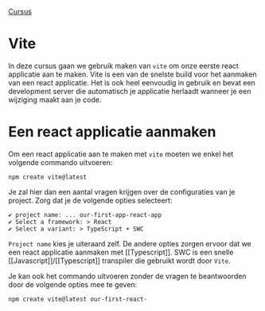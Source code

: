 [Cursus](https://similonap.github.io/webframeworks-cursus/wf-course/react/create-react-app)

# Vite
In deze cursus gaan we gebruik maken van `vite` om onze eerste react applicatie aan te maken. Vite is een van de snelste build voor het aanmaken van een react applicatie. Het is ook heel eenvoudig in gebruik en bevat een development server die automatisch je applicatie herlaadt wanneer je een wijziging maakt aan je code.

# Een react applicatie aanmaken
Om een react applicatie aan te maken met `vite` moeten we enkel het volgende commando uitvoeren:
```
npm create vite@latest
```

Je zal hier dan een aantal vragen krijgen over de configuraties van je project. Zorg dat je de volgende opties selecteert:
```
✔ project name: ... our-first-app-react-app
✔ Select a framework: > React
✔ Select a variant: > TypeScript + SWC
```
`Project name` kies je uiteraard zelf. De andere opties zorgen ervoor dat we een react applicatie aanmaken met [[Typescript]]. SWC is een snelle [[Javascript]]/[[Typescript]] transpiler die gebruikt wordt door `Vite`.

Je kan ook het commando uitvoeren zonder de vragen te beantwoorden door de volgende opties mee te geven:
```
npm create vite@latest our-first-react-
```